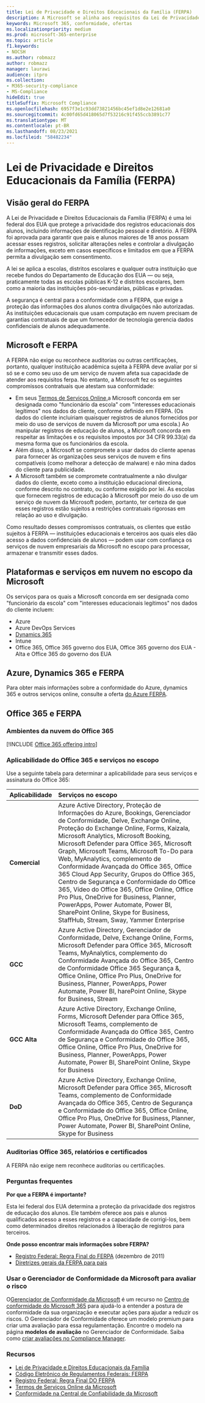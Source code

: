```yaml
---
title: Lei de Privacidade e Direitos Educacionais da Família (FERPA)
description: A Microsoft se alinha aos requisitos da Lei de Privacidade e Direitos Educacionais da Família dos EUA.
keywords: Microsoft 365, conformidade, ofertas
ms.localizationpriority: medium
ms.prod: microsoft-365-enterprise
ms.topic: article
f1.keywords:
- NOCSH
ms.author: robmazz
author: robmazz
manager: laurawi
audience: itpro
ms.collection:
- M365-security-compliance
- MS-Compliance
hideEdit: true
titleSuffix: Microsoft Compliance
ms.openlocfilehash: 6957f3e1c93dd73821456bc45ef1d8e2e12681a0
ms.sourcegitcommit: 4c00fd65d418065d7f53216c91f455ccb3891c77
ms.translationtype: MT
ms.contentlocale: pt-BR
ms.lasthandoff: 08/23/2021
ms.locfileid: "58482234"
---
```

# <a name="family-educational-rights-and-privacy-act-ferpa"></a>Lei de Privacidade e Direitos Educacionais da Família (FERPA)

## <a name="ferpa-overview"></a>Visão geral do FERPA

A Lei de Privacidade e Direitos Educacionais da Família (FERPA) é uma lei federal dos EUA que protege a privacidade dos registros educacionais dos alunos, incluindo informações de identificação pessoal e diretório. A FERPA foi aprovada para garantir que pais e alunos maiores de 18 anos possam acessar esses registros, solicitar alterações neles e controlar a divulgação de informações, exceto em casos específicos e limitados em que a FERPA permita a divulgação sem consentimento.

A lei se aplica a escolas, distritos escolares e qualquer outra instituição que recebe fundos do Departamento de Educação dos EUA — ou seja, praticamente todas as escolas públicas K-12 e distritos escolares, bem como a maioria das instituições pós-secundárias, públicas e privadas.

A segurança é central para a conformidade com a FERPA, que exige a proteção das informações dos alunos contra divulgações não autorizadas. As instituições educacionais que usam computação em nuvem precisam de garantias contratuais de que um fornecedor de tecnologia gerencia dados confidenciais de alunos adequadamente.

## <a name="microsoft-and-ferpa"></a>Microsoft e FERPA

A FERPA não exige ou reconhece auditorias ou outras certificações, portanto, qualquer instituição acadêmica sujeita à FERPA deve avaliar por si só se e como seu uso de um serviço de nuvem afeta sua capacidade de atender aos requisitos ferpa. No entanto, a Microsoft fez os seguintes compromissos contratuais que atestam sua conformidade:

- Em seus [Termos de Serviços Online,](https://aka.ms/Online-Services-Terms)a Microsoft concorda em ser designada como "funcionário da escola" com "interesses educacionais legítimos" nos dados do cliente, conforme definido em FERPA. (Os dados do cliente incluiriam quaisquer registros de alunos fornecidos por meio do uso de serviços de nuvem da Microsoft por uma escola.) Ao manipular registros de educação de alunos, a Microsoft concorda em respeitar as limitações e os requisitos impostos por 34 CFR 99.33(a) da mesma forma que os funcionários da escola.
- Além disso, a Microsoft se compromete a usar dados do cliente apenas para fornecer às organizações seus serviços de nuvem e fins compatíveis (como melhorar a detecção de malware) e não mina dados do cliente para publicidade.
- A Microsoft também se compromete contratualmente a não divulgar dados do cliente, exceto como a instituição educacional direciona, conforme descrito no contrato, ou conforme exigido por lei. As escolas que fornecem registros de educação à Microsoft por meio do uso de um serviço de nuvem da Microsoft podem, portanto, ter certeza de que esses registros estão sujeitos a restrições contratuais rigorosas em relação ao uso e divulgação.

Como resultado desses compromissos contratuais, os clientes que estão sujeitos à FERPA — instituições educacionais e terceiros aos quais eles dão acesso a dados confidenciais de alunos — podem usar com confiança os serviços de nuvem empresariais da Microsoft no escopo para processar, armazenar e transmitir esses dados.

## <a name="microsoft-in-scope-cloud-platforms--services"></a>Plataformas e serviços em nuvem no escopo da Microsoft

Os serviços para os quais a Microsoft concorda em ser designada como "funcionário da escola" com "interesses educacionais legítimos" nos dados do cliente incluem:

- Azure
- Azure DevOps Services
- [Dynamics 365](https://aka.ms/d365-compliance-list)
- Intune
- Office 365, Office 365 governo dos EUA, Office 365 governo dos EUA - Alta e Office 365 do governo dos EUA

## <a name="azure-dynamics-365-and-ferpa"></a>Azure, Dynamics 365 e FERPA

Para obter mais informações sobre a conformidade do Azure, dynamics 365 e outros serviços online, consulte a oferta [do Azure FERPA](/azure/compliance/offerings/offering-ferpa).

## <a name="office-365-and-ferpa"></a>Office 365 e FERPA

### <a name="office-365-cloud-environments"></a>Ambientes da nuvem do Office 365

[!INCLUDE [Office 365 offering intro](../includes/o365-offering-introduction.md)]

### <a name="office-365-applicability-and-in-scope-services"></a>Aplicabilidade do Office 365 e serviços no escopo

Use a seguinte tabela para determinar a aplicabilidade para seus serviços e assinatura do Office 365:

| **Aplicabilidade** | **Serviços no escopo** |
|:------------------|:----------------------|
| **Comercial** | Azure Active Directory, Proteção de Informações do Azure, Bookings, Gerenciador de Conformidade, Delve, Exchange Online, Proteção do Exchange Online, Forms, Kaizala, Microsoft Analytics, Microsoft Booking, Microsoft Defender para Office 365, Microsoft Graph, Microsoft Teams, Microsoft To-Do para Web, MyAnalytics, complemento de Conformidade Avançada do Office 365, Office 365 Cloud App Security, Grupos do Office 365, Centro de Segurança e Conformidade do Office 365, Vídeo do Office 365, Office Online, Office Pro Plus, OneDrive for Business, Planner, PowerApps, Power Automate, Power BI, SharePoint Online, Skype for Business, StaffHub, Stream, Sway, Yammer Enterprise |
| **GCC** | Azure Active Directory, Gerenciador de Conformidade, Delve, Exchange Online, Forms, Microsoft Defender para Office 365, Microsoft Teams, MyAnalytics, complemento do Conformidade Avançada do Office 365, Centro de Conformidade Office 365 Segurança &, Office Online, Office Pro Plus, OneDrive for Business, Planner, PowerApps, Power Automate, Power BI, harePoint Online, Skype for Business, Stream |
| **GCC Alta** | Azure Active Directory, Exchange Online, Forms, Microsoft Defender para Office 365, Microsoft Teams, complemento de Conformidade Avançada do Office 365, Centro de Segurança e Conformidade do Office 365, Office Online, Office Pro Plus, OneDrive for Business, Planner, PowerApps, Power Automate, Power BI, SharePoint Online, Skype for Business |
| **DoD** | Azure Active Directory, Exchange Online, Microsoft Defender para Office 365, Microsoft Teams, complemento de Conformidade Avançada do Office 365, Centro de Segurança e Conformidade do Office 365, Office Online, Office Pro Plus, OneDrive for Business, Planner, Power Automate, Power BI, SharePoint Online, Skype for Business |

### <a name="office-365-audits-reports-and-certificates"></a>Auditorias Office 365, relatórios e certificados

A FERPA não exige nem reconhece auditorias ou certificações.

### <a name="frequently-asked-questions"></a>Perguntas frequentes

**Por que a FERPA é importante?**

Esta lei federal dos EUA determina a proteção da privacidade dos registros de educação dos alunos. Ele também oferece aos pais e alunos qualificados acesso a esses registros e a capacidade de corrigi-los, bem como determinados direitos relacionados à liberação de registros para terceiros.

**Onde posso encontrar mais informações sobre FERPA?**

- [Registro Federal: Regra Final do FERPA](https://aka.ms/ferpa-reg) (dezembro de 2011)
- [Diretrizes gerais da FERPA para pais](https://www2.ed.gov/policy/gen/guid/fpco/ferpa/parents.html)

### <a name="use-microsoft-compliance-manager-to-assess-your-risk"></a>Usar o Gerenciador de Conformidade da Microsoft para avaliar o risco

O[Gerenciador de Conformidade da Microsoft](/microsoft-365/compliance/compliance-manager) é um recurso no [Centro de conformidade do Microsoft 365](/microsoft-365/compliance/microsoft-365-compliance-center) para ajudá-lo a entender a postura de conformidade da sua organização e executar ações para ajudar a reduzir os riscos. O Gerenciador de Conformidade oferece um modelo premium para criar uma avaliação para essa regulamentação. Encontre o modelo na página **modelos de avaliação** no Gerenciador de Conformidade. Saiba como [criar avaliações no Compliance Manager](/microsoft-365/compliance/compliance-manager-assessments).

### <a name="resources"></a>Recursos

- [Lei de Privacidade e Direitos Educacionais da Família](https://www.ed.gov/policy/gen/guid/fpco/ferpa/index.html)
- [Código Eletrônico de Regulamentos Federais: FERPA](https://aka.ms/FERPA-GPO)
- [Registro Federal: Regra Final DO FERPA](https://aka.ms/ferpa-reg)
- [Termos de Serviços Online da Microsoft](https://aka.ms/Online-Services-Terms)
- [Conformidade na Central de Confiabilidade da Microsoft](https://www.microsoft.com/trust-center/compliance/compliance-overview)
